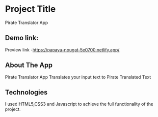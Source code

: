 # Project Title

Pirate Translator App

## Demo link:

Preview link -https://papaya-nougat-5e0700.netlify.app/

## About The App

Pirate Translator App Translates your input text to Pirate Translated Text

## Technologies

I used HTML5,CSS3 and Javascript to achieve the full functionality of the project.
